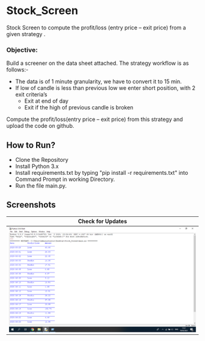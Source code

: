 # Stock_Screen

Stock Screen to compute the profit/loss (entry price – exit price) from a given strategy .

### Objective:
Build a screener on the data sheet attached. 
The strategy workflow is as follows:-
  - The data is of 1 minute granularity, we have to convert it to 15 min.
  - If low of candle is less than previous low we enter short position, with 2 exit criteria’s
      - Exit at end of day
      - Exit if the high of previous candle is broken
      
Compute the profit/loss(entry price – exit price) from this strategy and upload the code on github.

## How to Run?
  - Clone the Repository
  - Install Python 3.x
  - Install requirements.txt by typing "pip install -r requirements.txt" into Command Prompt in working Directory.
  - Run the file main.py.

## Screenshots

| Check for Updates   | 
| ------------- |
| <img src="https://github.com/85599/Stock_Screen/blob/master/Screenshot%20(172).png"> 
